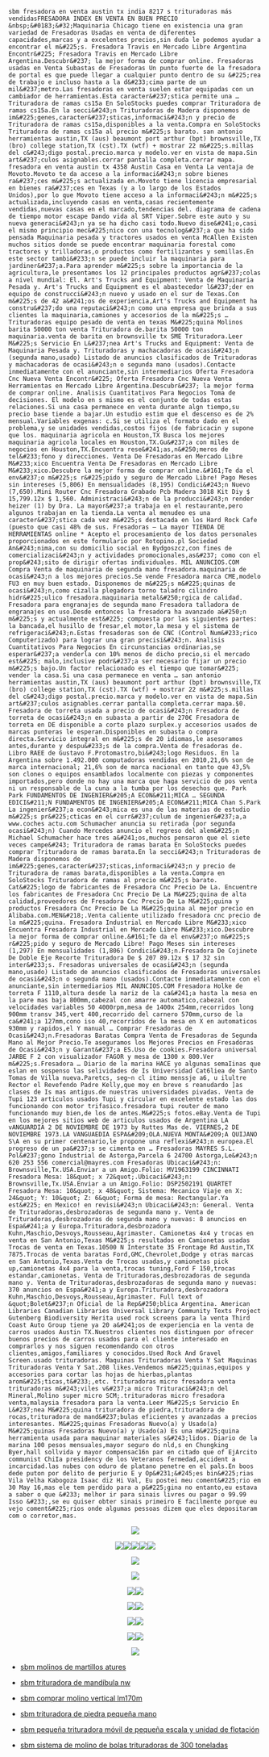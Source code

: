 
```
sbm fresadora en venta austin tx india 8217 s trituradoras más vendidasFRESADORA INDEX EN VENTA EN BUEN PRECIO &nbsp;&#0183;&#32;Maquinaria Chicago tiene en existencia una gran variedad de Fresadoras Usadas en venta de diferentes capacidades,marcas y a excelentes precios,sin duda le podemos ayudar a encontrar el m&#225;s. Fresadora Travis en Mercado Libre Argentina Encontr&#225; Fresadora Travis en Mercado Libre Argentina.Descubr&#237; la mejor forma de comprar online. Fresadoras usadas en Venta Subastas de Fresadoras Un punto fuerte de la fresadora de portal es que puede llegar a cualquier punto dentro de su &#225;rea de trabajo e incluso hasta a la d&#233;cima parte de un mil&#237;metro.Las fresadoras en venta suelen estar equipadas con un cambiador de herramientas.Esta caracter&#237;stica permite una … Trituradora de ramas cs15a En SoloStocks puedes comprar Trituradora de ramas cs15a.En la secci&#243;n Trituradoras de Madera disponemos de im&#225;genes,caracter&#237;sticas,informaci&#243;n y precio de Trituradora de ramas cs15a,disponibles a la venta.Compra en SoloStocks Trituradora de ramas cs15a al precio m&#225;s barato. san antonio herramientas austin,TX (aus) beaumont port arthur (bpt) brownsville,TX (bro) college station,TX (cst).TX (wtf) + mostrar 22 m&#225;s.millas del c&#243;digo postal.precio.marca y modelo.ver en vista de mapa.Sin art&#237;culos asignables.cerrar pantalla completa.cerrar mapa. fresadora en venta austin tx 4358 Austin Casa en Venta La ventaja de Movoto.Movoto te da acceso a la informaci&#243;n sobre bienes ra&#237;ces m&#225;s actualizada en.Movoto tiene licencia empresarial en bienes ra&#237;ces en Texas (y a lo largo de los Estados Unidos),por lo que Movoto tiene acceso a la informaci&#243;n m&#225;s actualizada,incluyendo casas en venta,casas recientemente vendidas,nuevas casas en el marcado,tendencias del. diagrama de cadena de tiempo motor escape Dando vida al SRT Viper.Sobre este auto y su nueva generaci&#243;n ya se ha dicho casi todo.Nuevo dise&#241;o,casi el mismo principio mec&#225;nico con una tecnolog&#237;a que ha sido pensada Maquinaria pesada y tractores usados en venta McAllen Existen muchos sitios donde se puede encontrar maquinaria forestal como tractores y trilladoras,o productos como fertilizantes y semillas.En este sector tambi&#233;n se puede incluir la maquinaria para jardiner&#237;a.Para aprender m&#225;s sobre la importancia de la agricultura,le presentamos los 12 principales productos agr&#237;colas a nivel mundial: El. Art's Trucks and Equipment: Venta de Maquinaria Pesada y. Art's Trucks and Equipment es el abastecedor l&#237;der en equipo de construcci&#243;n nuevo y usado en el sur de Texas.Con m&#225;s de 42 a&#241;os de experiencia,Art's Trucks and Equipment ha constru&#237;do una reputaci&#243;n como una empresa que brinda a sus clientes la maquinaria,camiones y accesorios de la m&#225;s … Trituradoras equipo pesado de venta en texas M&#225;quina Molinos barita 50000 ton venta Trituradora de.barita 50000 ton maquinaria.venta de barita en brownsville tx SME Trituradora.Leer M&#225;s Servicio En L&#237;nea Art's Trucks and Equipment: Venta de Maquinaria Pesada y. Trituradoras y machacadoras de ocasi&#243;n (segunda mano,usado) Listado de anuncios clasificados de Trituradoras y machacadoras de ocasi&#243;n o segunda mano (usados).Contacte inmediatamente con el anunciante,sin intermediarios Oferta Fresadora Cnc Nueva Venta Encontr&#225; Oferta Fresadora Cnc Nueva Venta Herramientas en Mercado Libre Argentina.Descubr&#237; la mejor forma de comprar online. Analisis Cuantitativos Para Negocios Toma de decisiones. El modelo en s mismo es el conjunto de todas estas relaciones.Si una casa permanece en venta durante algn tiempo,su precio base tiende a bajar.Un estudio estim que el descenso es de 2% mensual.Variables exgenas: c.Si se utiliza el formato dado en el problema,y se unidades vendidas,costos fijos (de fabricacin y supone que los. maquinaria agricola en Houston,TX Busca los mejores maquinaria agricola locales en Houston,TX.Gu&#237;a con miles de negocios en Houston,TX.Encuentra rese&#241;as,n&#250;meros de tel&#233;fono y direcciones. Venta De Fresadoras en Mercado Libre M&#233;xico Encuentra Venta De Fresadoras en Mercado Libre M&#233;xico.Descubre la mejor forma de comprar online.&#161;Te da el env&#237;o m&#225;s r&#225;pido y seguro de Mercado Libre! Pago Meses sin intereses (5,806) En mensualidades (8,195) Condici&#243;n Nuevo (7,650).Mini Router Cnc Fresadora Grabado Pcb Madera 3018 Kit Diy $ 15,799.12x $ 1,560. Administraci&#243;n de la producci&#243;n render heizer (1) by Dra. La mayor&#237;a trabaja en el restaurante,pero algunos trabajan en la tienda.La venta al menudeo es una caracter&#237;stica cada vez m&#225;s destacada en los Hard Rock Cafe (puesto que casi 48% de sus. Fresadoras — La mayor TIENDA DE HERRAMIENTAS online * Acepto el procesamiento de los datos personales proporcionados en este formulario por Rotopino.pl Sociedad An&#243;nima,con su domicilio social en Bydgoszcz,con fines de comercializaci&#243;n y actividades promocionales,as&#237; como con el prop&#243;sito de dirigir ofertas individuales. MIL ANUNCIOS.COM Compra Venta de maquinaria de segunda mano fresadora.maquinaria de ocasi&#243;n a los mejores precios.Se vende Fresadora marca CME,modelo FU3 en muy buen estado. Disponemos de m&#225;s m&#225;quinas de ocasi&#243;n,como cizalla plegadora torno taladro cilindro hidr&#225;ulico fresadora.maquinaria metal&#250;rgica de calidad. Fresadora para engranajes de segunda mano Fresadora talladora de engranajes en uso.Desde entonces la fresadora ha avanzado a&#250;n m&#225;s y actualmente est&#225; compuesta por las siguientes partes: la bancada,el husillo de fresar,el motor,la mesa y el sistema de refrigeraci&#243;n.Estas fresadoras son de CNC (Control Num&#233;rico Computerizado) para lograr una gran precisi&#243;n. Analisis Cuantitativos Para Negocios En circunstancias ordinarias,se esperar&#237;a venderla con 10% menos de dicho precio,si el mercado est&#225; malo,inclusive podr&#237;a ser necesario fijar un precio m&#225;s bajo.Un factor relacionado es el tiempo que tomar&#225; vender la casa.Si una casa permanece en venta … san antonio herramientas austin,TX (aus) beaumont port arthur (bpt) brownsville,TX (bro) college station,TX (cst).TX (wtf) + mostrar 22 m&#225;s.millas del c&#243;digo postal.precio.marca y modelo.ver en vista de mapa.Sin art&#237;culos asignables.cerrar pantalla completa.cerrar mapa.$0. Fresadora de torreta usada a precio de ocasi&#243;n Fresadora de torreta de ocasi&#243;n en subasta a partir de 270€ Fresadora de torreta en DE disponible a corto plazo surplex.y accesorios usados de marcas punteras le esperan.Disponibles en subasta o compra directa.Servicio integral en m&#225;s de 20 idiomas,le asesoramos antes,durante y despu&#233;s de la compra.Venta de fresadoras de. Libro RAEE de Gustavo F.Protomastro,bi&#243;logo Residuos. En la Argentina sobre 1.492.000 computadoras vendidas en 2010,21,6% son de marca internacional; 21,6% son de marca nacional en tanto que 43,5% son clones o equipos ensamblados localmente con piezas y componentes importados,pero donde no hay una marca que haga servicio de pos venta ni un responsable de la cuna a la tumba por los desechos que. Park Park FUNDAMENTOS DE INGENIER&#205;A ECON&#211;MICA … SEGUNDA EDICI&#211;N FUNDAMENTOS DE INGENIER&#205;A ECON&#211;MICA Chan S.Park La ingenier&#237;a econ&#243;mica es una de las materias de estudio m&#225;s pr&#225;cticas en el curr&#237;culum de ingenier&#237;a,a www.coches actu.com Schumacher anuncia su retirada (por segunda ocasi&#243;n) Cuando Mercedes anuncio el regreso del alem&#225;n Michael Schumacher hace tres a&#241;os,muchos pensaron que el siete veces campe&#243; Trituradora de ramas barata En SoloStocks puedes comprar Trituradora de ramas barata.En la secci&#243;n Trituradoras de Madera disponemos de im&#225;genes,caracter&#237;sticas,informaci&#243;n y precio de Trituradora de ramas barata,disponibles a la venta.Compra en SoloStocks Trituradora de ramas al precio m&#225;s barato. Cat&#225;logo de fabricantes de Fresadora Cnc Precio De La. Encuentre los fabricantes de Fresadora Cnc Precio De La M&#225;quina de alta calidad,proveedores de Fresadora Cnc Precio De La M&#225;quina y productos Fresadora Cnc Precio De La M&#225;quina al mejor precio en Alibaba.com.MEN&#218;.Venta caliente utilizado fresadora cnc precio de la m&#225;quina. Fresadora Industrial en Mercado Libre M&#233;xico Encuentra Fresadora Industrial en Mercado Libre M&#233;xico.Descubre la mejor forma de comprar online.&#161;Te da el env&#237;o m&#225;s r&#225;pido y seguro de Mercado Libre! Pago Meses sin intereses (1,297) En mensualidades (1,806) Condici&#243;n.Fresadora De Cojinete De Doble Eje Recorte Trituradora De $ 207 89.12x $ 17 32 sin inter&#233;s. Fresadoras universales de ocasi&#243;n (segunda mano,usado) Listado de anuncios clasificados de Fresadoras universales de ocasi&#243;n o segunda mano (usados).Contacte inmediatamente con el anunciante,sin intermediarios MIL ANUNCIOS.COM Fresadora Holke de torreta F 1110,altura desde la nariz de la ca&#241;a hasta la mesa en la pare mas baja 800mm,cabezal con amarre automatico,cabezal con velocidades variables 50 4000rpm,mesa de 1400x 254mm,recorridos long 900mm transv 345,vert 400,recorrido del carnero 570mm,curso de la ca&#241;a 127mm,cono iso 40,recorridos de la mesa en X en automaticos 930mm y rapidos,el Y manual … Comprar Fresadoras de Ocasi&#243;n.Fresadoras Baratas Compra Venta de Fresadoras de Segunda Mano al Mejor Precio.Te aseguramos los Mejores Precios en Fresadoras de Ocasi&#243;n y Garant&#237;a ES.Uso de cookies.Fresadora universal JARBE F 2 con visualizador FAGOR y mesa de 1300 x 800.Ver m&#225;s.Fresadora … Diario de la marina HACE yo algunas semaIinas que eslan en sospenso las selividades de Is Universidad Cat6liea de Santo Tomas de Villa nueva.Paretcs, seg~n cl itimo menssje a6, u ilultre Rector el Revefendo Padre Kelly,que moy en breve s reanudardo ]as clases de Is mas antigus.de nuestras universidades pivadas. Venta de Tupi 123 articulos usados Tupi y circular en excelente estado las dos funcionando con motor trifasico.fresadora tupi router de mano funcionando muy bien,de los de antes.M&#225;s fotos.eBay.Venta de Tupi en los mejores sitios web de articulos usados de Argentina LA vANGUARDIA 2 DE NOVIEMBRE DE 1973 by Ruttes Mas de. VIERNES,2 DE NOVIEMBRE 1973.LA VANGUAEDIA ESPA&#209;OLA.NUEVA MONTA&#209;A QUIJANO S\A en su primer centenario,le propone una reflexi&#243;n europea.El progreso de un pa&#237;s se cimenta en … Fresadoras MAYRES S.L. Pol&#237;gono Industrial de Astorga,Parcela 6 24700 Astorga,Le&#243;n 620 253 556 comercial@mayres.com Fresadoras Ubicaci&#243;n: Brownsville,Tx.USA.Enviar a un Amigo.Folio: MV1963199 CINCINNATI Fresadora Mesa: 18&quot; x 72&quot;.Ubicaci&#243;n: Brownsville,Tx.USA.Enviar a un Amigo.Folio: DSP2502191 QUARTET Fresadora Mesa: 10&quot; x 48&quot; Sistema: Mecanico Viaje en X: 24&quot; Y: 10&quot; Z: 6&quot; Forma de mesa: Rectangular.Ya est&#225; en Mexico! en revisi&#243;n Ubicaci&#243;n: General. Venta de Trituradoras,desbrozadoras de segunda mano y. Venta de Trituradoras,desbrozadoras de segunda mano y nuevas: 8 anuncios en Espa&#241;a y Europa.Trituradora,desbrozadora Kuhn,Maschio,Desvoys,Rousseau,Agrimaster. Camionetas 4x4 y trocas en venta en San Antonio,Texas M&#225;s resultados en Camionetas usadas Trocas de venta en Texas.10500 N Interstate 35 Frontage Rd Austin,TX 7875.Trocas de venta baratas Ford,GMC,Chevrolet,Dodge y otras marcas en San Antonio,Texas.Venta de Trocas usadas,y camionetas pick up,camionetas 4x4 para la venta,trocas tuning,Ford F 150,trocas estandar,camionetas. Venta de Trituradoras,desbrozadoras de segunda mano y. Venta de Trituradoras,desbrozadoras de segunda mano y nuevas: 370 anuncios en Espa&#241;a y Europa.Trituradora,desbrozadora Kuhn,Maschio,Desvoys,Rousseau,Agrimaster. Full text of &quot;Bolet&#237;n Oficial de la Rep&#250;blica Argentina. American Libraries Canadian Libraries Universal Library Community Texts Project Gutenberg Biodiversity Herita used rock screens para la venta Third Coast Auto Group tiene ya 20 a&#241;os de experiencia en la venta de carros usados Austin TX.Nuestros clientes nos distinguen por ofrecer buenos precios de carros usados para el cliente interesado en comprarlos y nos siguen recomendando con otros clientes,amigos,familiares y conocidos.Used Rock And Gravel Screen.usado trituradoras. Maquinas Trituradoras Venta Y Sat Maquinas Trituradoras Venta Y Sat.208 likes.Vendemos m&#225;quinas,equipos y accesorios para cortar las hojas de hierbas,plantas arom&#225;ticas,t&#233;,etc. trituradoras micro fresadora venta trituradoras m&#243;viles v&#237;a micro Trituraci&#243;n del Mineral,Molino super micro SCM;.trituradoras micro fresadora venta,malaysia fresadora para la venta.Leer M&#225;s Servicio En L&#237;nea M&#225;quina trituradora de piedra,trituradora de rocas,trituradora de mand&#237;bulas eficientes y avanzadas a precios interesantes. M&#225;quinas Fresadoras Nuevo(a) y Usado(a) M&#225;quinas Fresadoras Nuevo(a) y Usado(a) Es una m&#225;quina herramienta usada para maquinar materiales s&#243;lidos. Diario de la marina 100 pesos mensuales,mayor seguro do nld,s en Chungking Byer,hall sollvida y mayor compensac16n par en citado que of EjArcito communist ChiIa presidency de los Veteranos fermedad,accident a incarcidad.las nubes con oduro de platano penetre en el pals.En boos dede puton por delito de perjurio E y Op&#231;&#245;es bin&#225;rias Vila Velha Kabogoza Isaac diz Hi Val, Eu postei meu coment&#225;rio em 30 May 16,mas ele tem perdido para a p&#225;gina no entanto,eu estava a saber o que &#233; melhor ir para sinais livres ou pagar o 99.99 Isso &#233;,se eu quiser obter sinais primeiro E facilmente porque eu vejo coment&#225;rios onde algumas pessoas dizem que eles depositaram com o corretor,mas. 
```

<div align="center">

<a href="https://es-crusher.shibang-china.com/github&k=sbm+fresadora+en+venta+austin+tx+india+8217+s+trituradoras+m%C3%A1s+vendidas"><img src="https://static.shibang-china.com/es/crusher/logo.jpg"></a>

<a href="https://es-crusher.shibang-china.com/github&k=sbm+fresadora+en+venta+austin+tx+india+8217+s+trituradoras+m%C3%A1s+vendidas"><img src="https://static.shibang-china.com/es/crusher/index.jpg"></a><a href="https://es-crusher.shibang-china.com/material.htmlgithub&k=sbm+fresadora+en+venta+austin+tx+india+8217+s+trituradoras+m%C3%A1s+vendidas"><img src="https://static.shibang-china.com/es/crusher/material.jpg"></a><a href="https://es-crusher.shibang-china.com/application.htmlgithub&k=sbm+fresadora+en+venta+austin+tx+india+8217+s+trituradoras+m%C3%A1s+vendidas"><img src="https://static.shibang-china.com/es/crusher/application.jpg"></a><a href="https://es-crusher.shibang-china.com/aboutus.htmlgithub&k=sbm+fresadora+en+venta+austin+tx+india+8217+s+trituradoras+m%C3%A1s+vendidas"><img src="https://static.shibang-china.com/es/crusher/aboutus.jpg"></a><a href="https://es-crusher.shibang-china.com/contact.htmlgithub&k=sbm+fresadora+en+venta+austin+tx+india+8217+s+trituradoras+m%C3%A1s+vendidas"><img src="https://static.shibang-china.com/es/crusher/contact.jpg"></a>

<a href="https://es-crusher.shibang-china.com/github&k=sbm+fresadora+en+venta+austin+tx+india+8217+s+trituradoras+m%C3%A1s+vendidas"><img src="https://static.shibang-china.com/es/crusher/banner.jpg"></a>

<a href="https://swt.shibang-china.com/github&k=sbm+fresadora+en+venta+austin+tx+india+8217+s+trituradoras+m%C3%A1s+vendidas"><img src="https://static.shibang-china.com/es/crusher/text.jpg"></a>

<a href="https://swt.shibang-china.com/github&k=sbm+fresadora+en+venta+austin+tx+india+8217+s+trituradoras+m%C3%A1s+vendidas"><img src="https://static.shibang-china.com/es/crusher/chat.jpg"></a><a href="https://es-crusher.shibang-china.com/contact.htmlgithub&k=sbm+fresadora+en+venta+austin+tx+india+8217+s+trituradoras+m%C3%A1s+vendidas"><img src="https://static.shibang-china.com/es/crusher/message.jpg"></a>

<a href="https://es-crusher.shibang-china.com/products/pe.htmlgithub&k=sbm+fresadora+en+venta+austin+tx+india+8217+s+trituradoras+m%C3%A1s+vendidas"><img src="https://static.shibang-china.com/es/crusher/pe.jpg"></a><a href="https://es-crusher.shibang-china.com/products/pf.htmlgithub&k=sbm+fresadora+en+venta+austin+tx+india+8217+s+trituradoras+m%C3%A1s+vendidas"><img src="https://static.shibang-china.com/es/crusher/pf.jpg"></a>

<a href="https://es-crusher.shibang-china.com/products/hpt.htmlgithub&k=sbm+fresadora+en+venta+austin+tx+india+8217+s+trituradoras+m%C3%A1s+vendidas"><img src="https://static.shibang-china.com/es/crusher/hpt.jpg"></a><a href="https://es-crusher.shibang-china.com/products/vsi.htmlgithub&k=sbm+fresadora+en+venta+austin+tx+india+8217+s+trituradoras+m%C3%A1s+vendidas"><img src="https://static.shibang-china.com/es/crusher/vsi.jpg"></a>

<a href="https://es-crusher.shibang-china.com/products/klv.htmlgithub&k=sbm+fresadora+en+venta+austin+tx+india+8217+s+trituradoras+m%C3%A1s+vendidas"><img src="https://static.shibang-china.com/es/crusher/klv.jpg"></a><a href="https://es-crusher.shibang-china.com/products/portable.htmlgithub&k=sbm+fresadora+en+venta+austin+tx+india+8217+s+trituradoras+m%C3%A1s+vendidas"><img src="https://static.shibang-china.com/es/crusher/portable.jpg"></a>

<a href="https://swt.shibang-china.com/github&k=sbm+fresadora+en+venta+austin+tx+india+8217+s+trituradoras+m%C3%A1s+vendidas"><img src="https://static.shibang-china.com/es/crusher/case.jpg"></a>

</div>


* [sbm molinos de martillos atures](sbm%20molinos%20de%20martillos%20atures.md)

* [sbm trituradora de mandíbula nw](sbm%20trituradora%20de%20mand%C3%ADbula%20nw.md)

* [sbm comprar molino vertical lm170m](sbm%20comprar%20molino%20vertical%20lm170m.md)

* [sbm trituradora de piedra pequeña mano](sbm%20trituradora%20de%20piedra%20peque%C3%B1a%20mano.md)

* [sbm pequeña trituradora móvil de pequeña escala y unidad de flotación](sbm%20peque%C3%B1a%20trituradora%20m%C3%B3vil%20de%20peque%C3%B1a%20escala%20y%20unidad%20de%20flotaci%C3%B3n.md)

* [sbm sistema de molino de bolas trituradoras de 300 toneladas](sbm%20sistema%20de%20molino%20de%20bolas%20trituradoras%20de%20300%20toneladas.md)